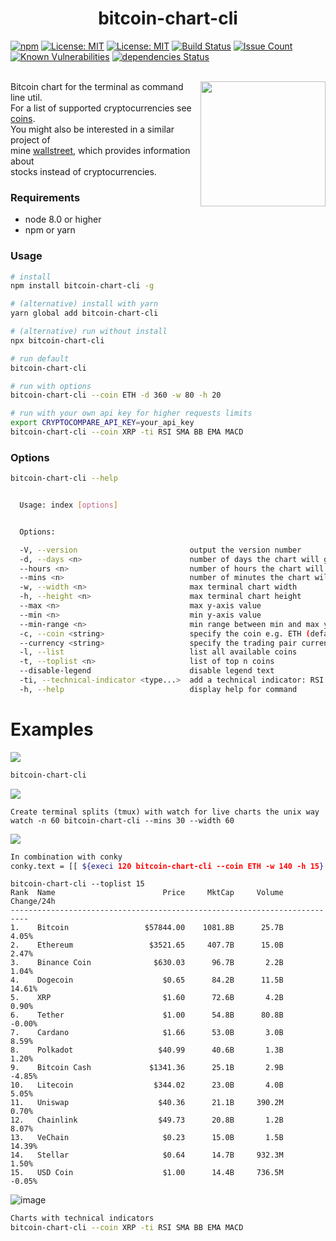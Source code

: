 <p align="center">
    <h1 align="center">bitcoin-chart-cli<br></h1>
</p>

<a href="https://npmjs.com/package/bitcoin-chart-cli"><img src="https://img.shields.io/npm/v/bitcoin-chart-cli.svg" alt="npm"/></a>
<a href="https://nodejs.org/en/download/releases/"><img src="https://img.shields.io/badge/node-%3E%3D%208.0-brightgreen.svg" alt="License: MIT" /></a>
<a href="https://opensource.org/licenses/MIT"><img src="https://img.shields.io/badge/License-MIT-brightgreen.svg" alt="License: MIT" /></a>
<a href="https://github.com/madnight/bitcoin-chart-cli/actions/workflows/CI.yml"><img src="https://img.shields.io/github/workflow/status/madnight/bitcoin-chart-cli/CI" alt="Build Status" /></a>
<a href="https://codeclimate.com/github/madnight/bitcoin-chart-cli/issues"><img src="https://codeclimate.com/github/madnight/bitcoin-chart-cli/badges/issue_count.svg?maxAge=2592000" alt="Issue Count" /></a>
<a href="https://snyk.io/test/github/madnight/bitcoin-chart-cli"><img src="https://snyk.io/test/github/madnight/bitcoin-chart-cli/badge.svg" alt="Known Vulnerabilities" /></a>
<a href="https://david-dm.org/madnight/bitcoin-chart-cli"><img src="https://img.shields.io/david/madnight/bitcoin-chart-cli?cacheSeconds=3600" alt="dependencies Status" /></a>
<br> <br>

<img align="right" src="bitcoin-chart-cli.png" width="200">

Bitcoin chart for the terminal as command line util.<br>
For a list of supported cryptocurrencies see <a href="COINS.md">coins</a>.<br>
You might also be interested in a similar project of <br>
mine [wallstreet](https://github.com/madnight/wallstreet), which provides information about <br>
stocks instead of cryptocurrencies.

### Requirements

- node 8.0 or higher
- npm or yarn

### Usage

```bash
# install
npm install bitcoin-chart-cli -g

# (alternative) install with yarn
yarn global add bitcoin-chart-cli

# (alternative) run without install
npx bitcoin-chart-cli

# run default
bitcoin-chart-cli

# run with options
bitcoin-chart-cli --coin ETH -d 360 -w 80 -h 20

# run with your own api key for higher requests limits
export CRYPTOCOMPARE_API_KEY=your_api_key
bitcoin-chart-cli --coin XRP -ti RSI SMA BB EMA MACD
```

### Options

```bash
bitcoin-chart-cli --help


  Usage: index [options]


  Options:

  -V, --version                         output the version number
  -d, --days <n>                        number of days the chart will go back
  --hours <n>                           number of hours the chart will go back
  --mins <n>                            number of minutes the chart will go back
  -w, --width <n>                       max terminal chart width
  -h, --height <n>                      max terminal chart height
  --max <n>                             max y-axis value
  --min <n>                             min y-axis value
  --min-range <n>                       min range between min and max y-axis value
  -c, --coin <string>                   specify the coin e.g. ETH (default: "BTC")
  --currency <string>                   specify the trading pair currency (default: "USD")
  -l, --list                            list all available coins
  -t, --toplist <n>                     list of top n coins
  --disable-legend                      disable legend text
  -ti, --technical-indicator <type...>  add a technical indicator: RSI SMA BB EMA MACD
  -h, --help                            display help for command
```

# Examples

![](https://i.imgur.com/8jXYkHc.png)

```bash
bitcoin-chart-cli
```

![](https://i.imgur.com/ijwaYXir.png)

```
Create terminal splits (tmux) with watch for live charts the unix way
watch -n 60 bitcoin-chart-cli --mins 30 --width 60
```

![](https://i.imgur.com/cTtFxy6.png)

```bash
In combination with conky
conky.text = [[ ${execi 120 bitcoin-chart-cli --coin ETH -w 140 -h 15} ]];
```

```
bitcoin-chart-cli --toplist 15
Rank  Name                        Price     MktCap     Volume   Change/24h
--------------------------------------------------------------------------
1.    Bitcoin                 $57844.00    1081.8B      25.7B        4.05%
2.    Ethereum                 $3521.65     407.7B      15.0B        2.47%
3.    Binance Coin              $630.03      96.7B       2.2B        1.04%
4.    Dogecoin                    $0.65      84.2B      11.5B       14.61%
5.    XRP                         $1.60      72.6B       4.2B        0.90%
6.    Tether                      $1.00      54.8B      80.8B       -0.00%
7.    Cardano                     $1.66      53.0B       3.0B        8.59%
8.    Polkadot                   $40.99      40.6B       1.3B        1.20%
9.    Bitcoin Cash             $1341.36      25.1B       2.9B       -4.85%
10.   Litecoin                  $344.02      23.0B       4.0B        5.05%
11.   Uniswap                    $40.36      21.1B     390.2M        0.70%
12.   Chainlink                  $49.73      20.8B       1.2B        8.07%
13.   VeChain                     $0.23      15.0B       1.5B       14.39%
14.   Stellar                     $0.64      14.7B     932.3M        1.50%
15.   USD Coin                    $1.00      14.4B     736.5M       -0.05%
```

![image](https://user-images.githubusercontent.com/10064471/117548107-56bd4f80-b033-11eb-8f48-b16d2111cb0e.png)

```bash
Charts with technical indicators
bitcoin-chart-cli --coin XRP -ti RSI SMA BB EMA MACD
```

